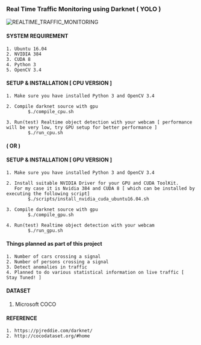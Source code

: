 ### Real Time Traffic Monitoring using Darknet ( YOLO ) 

![REALTIME_TRAFFIC_MONITORING](demo.gif)

#### SYSTEM REQUIREMENT
    1. Ubuntu 16.04
    2. NVIDIA 384
    3. CUDA 8
    4. Python 3
    5. OpenCV 3.4
    
#### SETUP & INSTALLATION [ CPU VERSION ]
   
    1. Make sure you have installed Python 3 and OpenCV 3.4
    
    2. Compile darknet source with gpu
            $./compile_cpu.sh

    3. Run(test) Realtime object detection with your webcam [ performance will be very low, try GPU setup for better performance ]
            $./run_cpu.sh


####            ( OR )

#### SETUP & INSTALLATION [ GPU VERSION ] 

    1. Make sure you have installed Python 3 and OpenCV 3.4

    2. Install suitable NVIDIA Driver for your GPU and CUDA ToolKit. 
       For my case it is Nvidia 384 and CUDA 8 [ which can be installed by executing the following script]
            $./scripts/install_nvidia_cuda_ubuntu16.04.sh
    
    3. Compile darknet source with gpu
            $./compile_gpu.sh

    4. Run(test) Realtime object detection with your webcam
            $./run_gpu.sh

#### Things planned as part of this project

    1. Number of cars crossing a signal 
    2. Number of persons crossing a signal 
    3. Detect anomalies in traffic
    4. Planned to do various statistical information on live traffic [ Stay Tuned! ]


#### DATASET

1. Microsoft COCO



#### REFERENCE

    1. https://pjreddie.com/darknet/
    2. http://cocodataset.org/#home



